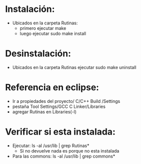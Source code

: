 Instalación:
============
- Ubicados en la carpeta Rutinas:
  - primero ejecutar make
  - luego ejecutar sudo make install

Desinstalación:
===============
  - Ubicados en la carpeta Rutinas ejecutar sudo make uninstall

Referencia en eclipse:
======================
  - Ir a propiedades del proyecto/ C/C++ Build /Settings 
  - pestaña Tool Settings/GCC C Linker/Libraries
  - agregar Rutinas en Libraries(-l) 

Verificar si esta instalada:
============================
  - Ejecutar: ls -al /usr/lib | grep Rutinas*
    - Si no devuelve nada es porque no esta instalada
  - Para las commons: ls -al /usr/lib | grep commons*
